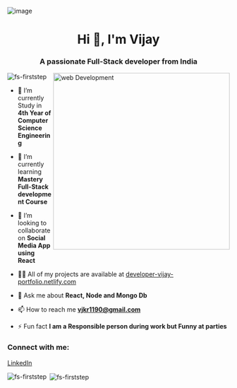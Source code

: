 ![image](https://github.com/fs-firststep/fs-firststep/assets/91541029/8712dfe4-622c-4590-a965-2482c6b6a70c)

<h1 align="center">Hi 👋, I'm Vijay</h1>
<h3 align="center">A passionate Full-Stack developer from India</h3>

<img align="right" alt="web Development" width="400" src="https://user-images.githubusercontent.com/55389276/140866485-8fb1c876-9a8f-4d6a-98dc-08c4981eaf70.gif" />

<p align="left"> <img src="https://komarev.com/ghpvc/?username=fs-firststep&label=Profile%20views&color=0e75b6&style=flat" alt="fs-firststep" /> </p>

- 🔭 I’m currently Study in **4th Year of Computer Science Engineering**

- 🌱 I’m currently learning **Mastery Full-Stack development Course**

- 👯 I’m looking to collaborate on **Social Media App using React**

- 👨‍💻 All of my projects are available at [developer-vijay-portfolio.netlify.com](developer-vijay-portfolio.netlify.com)

- 💬 Ask me about **React, Node and Mongo Db**

- 📫 How to reach me **vjkr1190@gmail.com**

- ⚡ Fun fact **I am a Responsible person during work but Funny at parties**

<h3 align="left">Connect with me:</h3>
<p align="left">
<a href="https://linkedin.com/in/developer-vijay" target="blank">LinkedIn </a>
</p>

<p><img align="left" src="https://github-readme-stats.vercel.app/api/top-langs?username=fs-firststep&show_icons=true&locale=en&layout=compact" alt="fs-firststep" /></p>

<p>&nbsp;<img align="center" src="https://github-readme-stats.vercel.app/api?username=fs-firststep&show_icons=true&locale=en" alt="fs-firststep" /></p>
